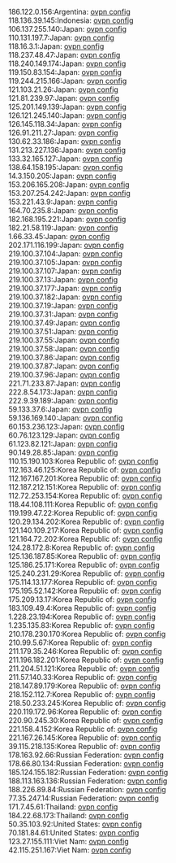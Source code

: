 186.122.0.156:Argentina: [ovpn config](vpn/186_122_0_156.ovpn)  
118.136.39.145:Indonesia: [ovpn config](vpn/118_136_39_145.ovpn)  
106.137.255.140:Japan: [ovpn config](vpn/106_137_255_140.ovpn)  
110.131.197.7:Japan: [ovpn config](vpn/110_131_197_7.ovpn)  
118.16.3.1:Japan: [ovpn config](vpn/118_16_3_1.ovpn)  
118.237.48.47:Japan: [ovpn config](vpn/118_237_48_47.ovpn)  
118.240.149.174:Japan: [ovpn config](vpn/118_240_149_174.ovpn)  
119.150.83.154:Japan: [ovpn config](vpn/119_150_83_154.ovpn)  
119.244.215.166:Japan: [ovpn config](vpn/119_244_215_166.ovpn)  
121.103.21.26:Japan: [ovpn config](vpn/121_103_21_26.ovpn)  
121.81.239.97:Japan: [ovpn config](vpn/121_81_239_97.ovpn)  
125.201.149.139:Japan: [ovpn config](vpn/125_201_149_139.ovpn)  
126.121.245.140:Japan: [ovpn config](vpn/126_121_245_140.ovpn)  
126.145.118.34:Japan: [ovpn config](vpn/126_145_118_34.ovpn)  
126.91.211.27:Japan: [ovpn config](vpn/126_91_211_27.ovpn)  
130.62.33.186:Japan: [ovpn config](vpn/130_62_33_186.ovpn)  
131.213.227.136:Japan: [ovpn config](vpn/131_213_227_136.ovpn)  
133.32.165.127:Japan: [ovpn config](vpn/133_32_165_127.ovpn)  
138.64.158.195:Japan: [ovpn config](vpn/138_64_158_195.ovpn)  
14.3.150.205:Japan: [ovpn config](vpn/14_3_150_205.ovpn)  
153.206.165.208:Japan: [ovpn config](vpn/153_206_165_208.ovpn)  
153.207.254.242:Japan: [ovpn config](vpn/153_207_254_242.ovpn)  
153.221.43.9:Japan: [ovpn config](vpn/153_221_43_9.ovpn)  
164.70.235.8:Japan: [ovpn config](vpn/164_70_235_8.ovpn)  
182.168.195.221:Japan: [ovpn config](vpn/182_168_195_221.ovpn)  
182.21.58.119:Japan: [ovpn config](vpn/182_21_58_119.ovpn)  
1.66.33.45:Japan: [ovpn config](vpn/1_66_33_45.ovpn)  
202.171.116.199:Japan: [ovpn config](vpn/202_171_116_199.ovpn)  
219.100.37.104:Japan: [ovpn config](vpn/219_100_37_104.ovpn)  
219.100.37.105:Japan: [ovpn config](vpn/219_100_37_105.ovpn)  
219.100.37.107:Japan: [ovpn config](vpn/219_100_37_107.ovpn)  
219.100.37.13:Japan: [ovpn config](vpn/219_100_37_13.ovpn)  
219.100.37.177:Japan: [ovpn config](vpn/219_100_37_177.ovpn)  
219.100.37.182:Japan: [ovpn config](vpn/219_100_37_182.ovpn)  
219.100.37.19:Japan: [ovpn config](vpn/219_100_37_19.ovpn)  
219.100.37.31:Japan: [ovpn config](vpn/219_100_37_31.ovpn)  
219.100.37.49:Japan: [ovpn config](vpn/219_100_37_49.ovpn)  
219.100.37.51:Japan: [ovpn config](vpn/219_100_37_51.ovpn)  
219.100.37.55:Japan: [ovpn config](vpn/219_100_37_55.ovpn)  
219.100.37.58:Japan: [ovpn config](vpn/219_100_37_58.ovpn)  
219.100.37.86:Japan: [ovpn config](vpn/219_100_37_86.ovpn)  
219.100.37.87:Japan: [ovpn config](vpn/219_100_37_87.ovpn)  
219.100.37.96:Japan: [ovpn config](vpn/219_100_37_96.ovpn)  
221.71.233.87:Japan: [ovpn config](vpn/221_71_233_87.ovpn)  
222.8.54.173:Japan: [ovpn config](vpn/222_8_54_173.ovpn)  
222.9.39.189:Japan: [ovpn config](vpn/222_9_39_189.ovpn)  
59.133.37.6:Japan: [ovpn config](vpn/59_133_37_6.ovpn)  
59.136.169.140:Japan: [ovpn config](vpn/59_136_169_140.ovpn)  
60.153.236.123:Japan: [ovpn config](vpn/60_153_236_123.ovpn)  
60.76.123.129:Japan: [ovpn config](vpn/60_76_123_129.ovpn)  
61.123.82.121:Japan: [ovpn config](vpn/61_123_82_121.ovpn)  
90.149.28.85:Japan: [ovpn config](vpn/90_149_28_85.ovpn)  
110.15.190.103:Korea Republic of: [ovpn config](vpn/110_15_190_103.ovpn)  
112.163.46.125:Korea Republic of: [ovpn config](vpn/112_163_46_125.ovpn)  
112.167.167.201:Korea Republic of: [ovpn config](vpn/112_167_167_201.ovpn)  
112.187.212.151:Korea Republic of: [ovpn config](vpn/112_187_212_151.ovpn)  
112.72.253.154:Korea Republic of: [ovpn config](vpn/112_72_253_154.ovpn)  
118.44.108.111:Korea Republic of: [ovpn config](vpn/118_44_108_111.ovpn)  
119.199.47.22:Korea Republic of: [ovpn config](vpn/119_199_47_22.ovpn)  
120.29.134.202:Korea Republic of: [ovpn config](vpn/120_29_134_202.ovpn)  
121.140.109.217:Korea Republic of: [ovpn config](vpn/121_140_109_217.ovpn)  
121.164.72.202:Korea Republic of: [ovpn config](vpn/121_164_72_202.ovpn)  
124.28.172.8:Korea Republic of: [ovpn config](vpn/124_28_172_8.ovpn)  
125.136.187.85:Korea Republic of: [ovpn config](vpn/125_136_187_85.ovpn)  
125.186.25.171:Korea Republic of: [ovpn config](vpn/125_186_25_171.ovpn)  
125.240.231.29:Korea Republic of: [ovpn config](vpn/125_240_231_29.ovpn)  
175.114.13.177:Korea Republic of: [ovpn config](vpn/175_114_13_177.ovpn)  
175.195.52.142:Korea Republic of: [ovpn config](vpn/175_195_52_142.ovpn)  
175.209.13.17:Korea Republic of: [ovpn config](vpn/175_209_13_17.ovpn)  
183.109.49.4:Korea Republic of: [ovpn config](vpn/183_109_49_4.ovpn)  
1.228.23.194:Korea Republic of: [ovpn config](vpn/1_228_23_194.ovpn)  
1.235.135.83:Korea Republic of: [ovpn config](vpn/1_235_135_83.ovpn)  
210.178.230.170:Korea Republic of: [ovpn config](vpn/210_178_230_170.ovpn)  
210.99.5.67:Korea Republic of: [ovpn config](vpn/210_99_5_67.ovpn)  
211.179.35.246:Korea Republic of: [ovpn config](vpn/211_179_35_246.ovpn)  
211.196.182.201:Korea Republic of: [ovpn config](vpn/211_196_182_201.ovpn)  
211.204.51.121:Korea Republic of: [ovpn config](vpn/211_204_51_121.ovpn)  
211.57.140.33:Korea Republic of: [ovpn config](vpn/211_57_140_33.ovpn)  
218.147.89.179:Korea Republic of: [ovpn config](vpn/218_147_89_179.ovpn)  
218.152.112.7:Korea Republic of: [ovpn config](vpn/218_152_112_7.ovpn)  
218.50.233.245:Korea Republic of: [ovpn config](vpn/218_50_233_245.ovpn)  
220.119.172.96:Korea Republic of: [ovpn config](vpn/220_119_172_96.ovpn)  
220.90.245.30:Korea Republic of: [ovpn config](vpn/220_90_245_30.ovpn)  
221.158.4.152:Korea Republic of: [ovpn config](vpn/221_158_4_152.ovpn)  
221.167.26.145:Korea Republic of: [ovpn config](vpn/221_167_26_145.ovpn)  
39.115.218.135:Korea Republic of: [ovpn config](vpn/39_115_218_135.ovpn)  
178.163.92.66:Russian Federation: [ovpn config](vpn/178_163_92_66.ovpn)  
178.66.80.134:Russian Federation: [ovpn config](vpn/178_66_80_134.ovpn)  
185.124.155.182:Russian Federation: [ovpn config](vpn/185_124_155_182.ovpn)  
188.113.163.136:Russian Federation: [ovpn config](vpn/188_113_163_136.ovpn)  
188.226.89.84:Russian Federation: [ovpn config](vpn/188_226_89_84.ovpn)  
77.35.247.14:Russian Federation: [ovpn config](vpn/77_35_247_14.ovpn)  
171.7.45.61:Thailand: [ovpn config](vpn/171_7_45_61.ovpn)  
184.22.68.173:Thailand: [ovpn config](vpn/184_22_68_173.ovpn)  
50.35.103.92:United States: [ovpn config](vpn/50_35_103_92.ovpn)  
70.181.84.61:United States: [ovpn config](vpn/70_181_84_61.ovpn)  
123.27.155.111:Viet Nam: [ovpn config](vpn/123_27_155_111.ovpn)  
42.115.251.167:Viet Nam: [ovpn config](vpn/42_115_251_167.ovpn)  
